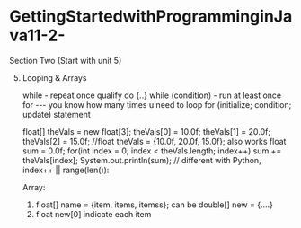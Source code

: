 # GettingStartedwithProgramminginJava11-2-

Section Two (Start with unit 5)

5. Looping & Arrays

    while -  repeat once qualify
    do {..} while (condition) - run at least once
    for --- you know how many times u need to loop
            for (initialize; condition; update)
            statement

    float[] theVals = new float[3];
    theVals[0] = 10.0f;
    theVals[1] = 20.0f;
    theVals[2] = 15.0f;
         //float theVals = {10.0f, 20.0f, 15.0f}; also works
    float sum = 0.0f;
    for(int index = 0; index < theVals.length; index++)
        sum += theVals[index];
    System.out.println(sum);
        // different with Python, index++  ||  range(len()):

    Array: 
    1) float[] name = {item, items, itemss};
        can be double[] new = {....}
    2) float new[0] 
        indicate each item
        

